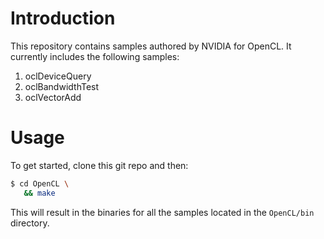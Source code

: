 # Introduction
This repository contains samples authored by NVIDIA for OpenCL. 
It currently includes the following samples:
1. oclDeviceQuery
1. oclBandwidthTest
1. oclVectorAdd 

# Usage
To get started, clone this git repo and then: 

```bash
$ cd OpenCL \
   && make 
```

This will result in the binaries for all the samples located in the `OpenCL/bin` directory.
